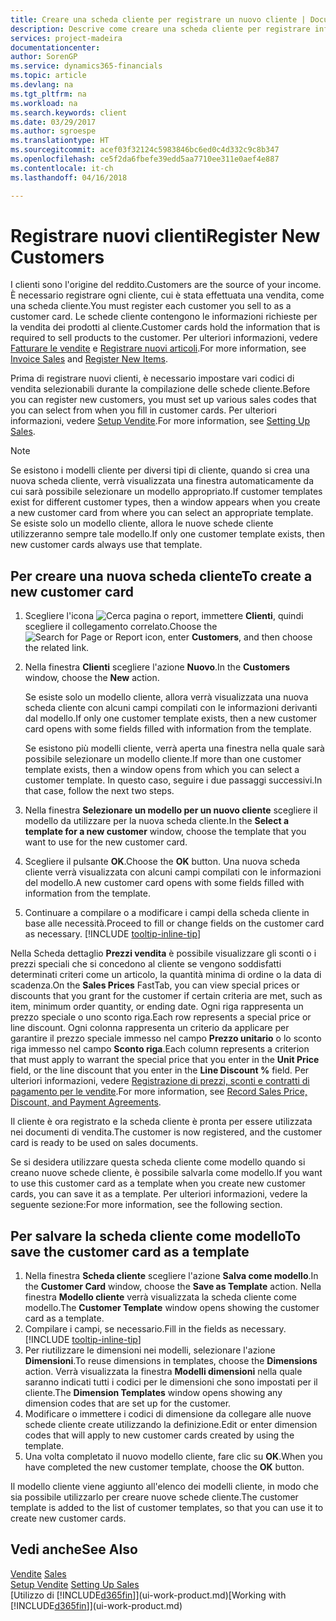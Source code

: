 ```yaml
---
title: Creare una scheda cliente per registrare un nuovo cliente | Documenti Microsoft
description: Descrive come creare una scheda cliente per registrare informazioni su ogni nuovo cliente a cui sono rivolte le vendite.
services: project-madeira
documentationcenter: 
author: SorenGP
ms.service: dynamics365-financials
ms.topic: article
ms.devlang: na
ms.tgt_pltfrm: na
ms.workload: na
ms.search.keywords: client
ms.date: 03/29/2017
ms.author: sgroespe
ms.translationtype: HT
ms.sourcegitcommit: acef03f32124c5983846bc6ed0c4d332c9c8b347
ms.openlocfilehash: ce5f2da6fbefe39edd5aa7710ee311e0aef4e887
ms.contentlocale: it-ch
ms.lasthandoff: 04/16/2018

---
```

# <a name="register-new-customers"></a><span data-ttu-id="5c462-103">Registrare nuovi clienti</span><span class="sxs-lookup"><span data-stu-id="5c462-103">Register New Customers</span></span>
<span data-ttu-id="5c462-104">I clienti sono l'origine del reddito.</span><span class="sxs-lookup"><span data-stu-id="5c462-104">Customers are the source of your income.</span></span> <span data-ttu-id="5c462-105">È necessario registrare ogni cliente, cui è stata effettuata una vendita, come una scheda cliente.</span><span class="sxs-lookup"><span data-stu-id="5c462-105">You must register each customer you sell to as a customer card.</span></span> <span data-ttu-id="5c462-106">Le schede cliente contengono le informazioni richieste per la vendita dei prodotti al cliente.</span><span class="sxs-lookup"><span data-stu-id="5c462-106">Customer cards hold the information that is required to sell products to the customer.</span></span> <span data-ttu-id="5c462-107">Per ulteriori informazioni, vedere [Fatturare le vendite](sales-how-invoice-sales.md) e [Registrare nuovi articoli](inventory-how-register-new-items.md).</span><span class="sxs-lookup"><span data-stu-id="5c462-107">For more information, see [Invoice Sales](sales-how-invoice-sales.md) and [Register New Items](inventory-how-register-new-items.md).</span></span>  

<span data-ttu-id="5c462-108">Prima di registrare nuovi clienti, è necessario impostare vari codici di vendita selezionabili durante la compilazione delle schede cliente.</span><span class="sxs-lookup"><span data-stu-id="5c462-108">Before you can register new customers, you must set up various sales codes that you can select from when you fill in customer cards.</span></span> <span data-ttu-id="5c462-109">Per ulteriori informazioni, vedere [Setup Vendite](sales-setup-sales.md).</span><span class="sxs-lookup"><span data-stu-id="5c462-109">For more information, see [Setting Up Sales](sales-setup-sales.md).</span></span>

> [!NOTE]  
>   <span data-ttu-id="5c462-110">Se esistono i modelli cliente per diversi tipi di cliente, quando si crea una nuova scheda cliente, verrà visualizzata una finestra automaticamente da cui sarà possibile selezionare un modello appropriato.</span><span class="sxs-lookup"><span data-stu-id="5c462-110">If customer templates exist for different customer types, then a window appears when you create a new customer card from where you can select an appropriate template.</span></span> <span data-ttu-id="5c462-111">Se esiste solo un modello cliente, allora le nuove schede cliente utilizzeranno sempre tale modello.</span><span class="sxs-lookup"><span data-stu-id="5c462-111">If only one customer template exists, then new customer cards always use that template.</span></span>

## <a name="to-create-a-new-customer-card"></a><span data-ttu-id="5c462-112">Per creare una nuova scheda cliente</span><span class="sxs-lookup"><span data-stu-id="5c462-112">To create a new customer card</span></span>
1. <span data-ttu-id="5c462-113">Scegliere l'icona ![Cerca pagina o report](media/ui-search/search_small.png "icona Cerca pagina o report"), immettere **Clienti**, quindi scegliere il collegamento correlato.</span><span class="sxs-lookup"><span data-stu-id="5c462-113">Choose the ![Search for Page or Report](media/ui-search/search_small.png "Search for Page or Report icon") icon, enter **Customers**, and then choose the related link.</span></span>  
2. <span data-ttu-id="5c462-114">Nella finestra **Clienti** scegliere l'azione **Nuovo**.</span><span class="sxs-lookup"><span data-stu-id="5c462-114">In the **Customers** window, choose the **New** action.</span></span>

    <span data-ttu-id="5c462-115">Se esiste solo un modello cliente, allora verrà visualizzata una nuova scheda cliente con alcuni campi compilati con le informazioni derivanti dal modello.</span><span class="sxs-lookup"><span data-stu-id="5c462-115">If only one customer template exists, then a new customer card opens with some fields filled with information from the template.</span></span>

    <span data-ttu-id="5c462-116">Se esistono più modelli cliente, verrà aperta una finestra nella quale sarà possibile selezionare un modello cliente.</span><span class="sxs-lookup"><span data-stu-id="5c462-116">If more than one customer template exists, then a window opens from which you can select a customer template.</span></span> <span data-ttu-id="5c462-117">In questo caso, seguire i due passaggi successivi.</span><span class="sxs-lookup"><span data-stu-id="5c462-117">In that case, follow the next two steps.</span></span>
3. <span data-ttu-id="5c462-118">Nella finestra **Selezionare un modello per un nuovo cliente** scegliere il modello da utilizzare per la nuova scheda cliente.</span><span class="sxs-lookup"><span data-stu-id="5c462-118">In the **Select a template for a new customer** window, choose the template that you want to use for the new customer card.</span></span>
4. <span data-ttu-id="5c462-119">Scegliere il pulsante **OK**.</span><span class="sxs-lookup"><span data-stu-id="5c462-119">Choose the **OK** button.</span></span> <span data-ttu-id="5c462-120">Una nuova scheda cliente verrà visualizzata con alcuni campi compilati con le informazioni del modello.</span><span class="sxs-lookup"><span data-stu-id="5c462-120">A new customer card opens with some fields filled with information from the template.</span></span>  
5. <span data-ttu-id="5c462-121">Continuare a compilare o a modificare i campi della scheda cliente in base alle necessità.</span><span class="sxs-lookup"><span data-stu-id="5c462-121">Proceed to fill or change fields on the customer card as necessary.</span></span> [!INCLUDE [tooltip-inline-tip](includes/tooltip-inline-tip_md.md)]

<span data-ttu-id="5c462-122">Nella Scheda dettaglio **Prezzi vendita** è possibile visualizzare gli sconti o i prezzi speciali che si concedono al cliente se vengono soddisfatti determinati criteri come un articolo, la quantità minima di ordine o la data di scadenza.</span><span class="sxs-lookup"><span data-stu-id="5c462-122">On the **Sales Prices** FastTab, you can view special prices or discounts that you grant for the customer if certain criteria are met, such as item, minimum order quantity, or ending date.</span></span> <span data-ttu-id="5c462-123">Ogni riga rappresenta un prezzo speciale o uno sconto riga.</span><span class="sxs-lookup"><span data-stu-id="5c462-123">Each row represents a special price or line discount.</span></span> <span data-ttu-id="5c462-124">Ogni colonna rappresenta un criterio da applicare per garantire il prezzo speciale immesso nel campo **Prezzo unitario** o lo sconto riga immesso nel campo **Sconto riga**.</span><span class="sxs-lookup"><span data-stu-id="5c462-124">Each column represents a criterion that must apply to warrant the special price that you enter in the **Unit Price** field, or the line discount that you enter in the **Line Discount %** field.</span></span> <span data-ttu-id="5c462-125">Per ulteriori informazioni, vedere [Registrazione di prezzi, sconti e contratti di pagamento per le vendite](sales-how-record-sales-price-discount-payment-agreements.md).</span><span class="sxs-lookup"><span data-stu-id="5c462-125">For more information, see [Record Sales Price, Discount, and Payment Agreements](sales-how-record-sales-price-discount-payment-agreements.md).</span></span>

<span data-ttu-id="5c462-126">Il cliente è ora registrato e la scheda cliente è pronta per essere utilizzata nei documenti di vendita.</span><span class="sxs-lookup"><span data-stu-id="5c462-126">The customer is now registered, and the customer card is ready to be used on sales documents.</span></span>

<span data-ttu-id="5c462-127">Se si desidera utilizzare questa scheda cliente come modello quando si creano nuove schede cliente, è possibile salvarla come modello.</span><span class="sxs-lookup"><span data-stu-id="5c462-127">If you want to use this customer card as a template when you create new customer cards, you can save it as a template.</span></span> <span data-ttu-id="5c462-128">Per ulteriori informazioni, vedere la seguente sezione:</span><span class="sxs-lookup"><span data-stu-id="5c462-128">For more information, see the following section.</span></span>

## <a name="to-save-the-customer-card-as-a-template"></a><span data-ttu-id="5c462-129">Per salvare la scheda cliente come modello</span><span class="sxs-lookup"><span data-stu-id="5c462-129">To save the customer card as a template</span></span>
1. <span data-ttu-id="5c462-130">Nella finestra **Scheda cliente** scegliere l'azione **Salva come modello**.</span><span class="sxs-lookup"><span data-stu-id="5c462-130">In the **Customer Card** window, choose the **Save as Template** action.</span></span> <span data-ttu-id="5c462-131">Nella finestra **Modello cliente** verrà visualizzata la scheda cliente come modello.</span><span class="sxs-lookup"><span data-stu-id="5c462-131">The **Customer Template** window opens showing the customer card as a template.</span></span>
2. <span data-ttu-id="5c462-132">Compilare i campi, se necessario.</span><span class="sxs-lookup"><span data-stu-id="5c462-132">Fill in the fields as necessary.</span></span> [!INCLUDE [tooltip-inline-tip](includes/tooltip-inline-tip_md.md)]
3. <span data-ttu-id="5c462-133">Per riutilizzare le dimensioni nei modelli, selezionare l'azione **Dimensioni**.</span><span class="sxs-lookup"><span data-stu-id="5c462-133">To reuse dimensions in templates, choose the **Dimensions** action.</span></span> <span data-ttu-id="5c462-134">Verrà visualizzata la finestra **Modelli dimensioni** nella quale saranno indicati tutti i codici per le dimensioni che sono impostati per il cliente.</span><span class="sxs-lookup"><span data-stu-id="5c462-134">The **Dimension Templates** window opens showing any dimension codes that are set up for the customer.</span></span>
4. <span data-ttu-id="5c462-135">Modificare o immettere i codici di dimensione da collegare alle nuove schede cliente create utilizzando la definizione.</span><span class="sxs-lookup"><span data-stu-id="5c462-135">Edit or enter dimension codes that will apply to new customer cards created by using the template.</span></span>  
5. <span data-ttu-id="5c462-136">Una volta completato il nuovo modello cliente, fare clic su **OK**.</span><span class="sxs-lookup"><span data-stu-id="5c462-136">When you have completed the new customer template, choose the **OK** button.</span></span>

<span data-ttu-id="5c462-137">Il modello cliente viene aggiunto all'elenco dei modelli cliente, in modo che sia possibile utilizzarlo per creare nuove schede cliente.</span><span class="sxs-lookup"><span data-stu-id="5c462-137">The customer template is added to the list of customer templates, so that you can use it to create new customer cards.</span></span>

## <a name="see-also"></a><span data-ttu-id="5c462-138">Vedi anche</span><span class="sxs-lookup"><span data-stu-id="5c462-138">See Also</span></span>
<span data-ttu-id="5c462-139">[Vendite](sales-manage-sales.md)  </span><span class="sxs-lookup"><span data-stu-id="5c462-139">[Sales](sales-manage-sales.md)  </span></span>  
<span data-ttu-id="5c462-140">[Setup Vendite](sales-setup-sales.md)  </span><span class="sxs-lookup"><span data-stu-id="5c462-140">[Setting Up Sales](sales-setup-sales.md)  </span></span>  
<span data-ttu-id="5c462-141">[Utilizzo di [!INCLUDE[d365fin](includes/d365fin_md.md)]](ui-work-product.md)</span><span class="sxs-lookup"><span data-stu-id="5c462-141">[Working with [!INCLUDE[d365fin](includes/d365fin_md.md)]](ui-work-product.md)</span></span>

